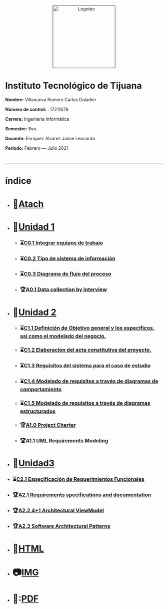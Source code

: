 <p align="center">
    <a href=""><img alt="Logotec" src="https://camo.githubusercontent.com/b9f454cb62733cddd0b52dcf6b0996e6a282341be3e3bf146253f8a4e0c81367/68747470733a2f2f7777772e74696a75616e612e7465636e6d2e6d782f77702d636f6e74656e742f7468656d65732f7465636e6d2f696d616765732f6c6f676f5f544543542e706e67" width="200" height="200" data-canonical-src="https://www.tijuana.tecnm.mx/wp-content/themes/tecnm/images/logo_TECT.png" style="max-width:100%;"></a>
</p>

# **Instituto Tecnológico de Tijuana**

**Nombre:** Villanueva Romero Carlos Daladier

**Número de control:** : 17211679

**Carrera:** Ingeniería Informática

**Semestre:**  8vo.

**Docente:** Enriquez Alvarez Jaime Leonardo

**Periodo:** Febrero — Julio 2021

#

___
#  índice
  * # :paperclip:[Atach](https://github.com/CarlosVillanueva1721/Analisis-avanzado-de-software/tree/main/atach) 

  * # :blue_book:[Unidad 1](https://github.com/CarlosVillanueva1721/Analisis-avanzado-de-software/tree/main/Unidad%201)

    * ### :hourglass:[C0.1 Integrar equipos de trabajo](https://github.com/CarlosVillanueva1721/Analisis-avanzado-de-software/blob/main/Unidad%201/C0.1_IntegrarEquiposDeTrabajo_VillanuevaRomeroCarlosDaladier.md)

    * ### :hourglass:[C0.2 Tipo de sistema de información](https://github.com/CarlosVillanueva1721/Analisis-avanzado-de-software/blob/main/Unidad%201/C.2%20.Tipo%20de%20Sistema%20de%20informaci%C3%B3n.md)

    * ### :hourglass:[C0.3 Diagrama de flujo del proceso](https://github.com/CarlosVillanueva1721/Analisis-avanzado-de-software/blob/main/Unidad%201/C0.3%20Diagrama%20de%20flujo%20del%20proceso..md)

    * ### :trophy:[A0.1 Data collection by interview](https://github.com/CarlosVillanueva1721/Analisis-avanzado-de-software/blob/main/Unidad%201/A0.1_Recopilacion_Entrevista_Villanueva_Carlos.md)

* # :orange_book:[Unidad 2](https://github.com/CarlosVillanueva1721/Analisis-avanzado-de-software/tree/main/Unidad%202) 

    * ### :hourglass:[C1.1 Definición de Objetivo general y los especificos, asi como el modelado del negocio.](https://github.com/CarlosVillanueva1721/Analisis-avanzado-de-software/blob/main/Unidad%202/C1_1_Definici%C3%B3n%20de%20Objetivo%20general%20y%20los%20especificos%2C%20asi%20como%20el%20modelado%20del%20negocio_Villanueva_Carlos.md) 
    * ### :hourglass:[C1.2 Elaboracion del acta constitutiva del proyecto.](https://github.com/CarlosVillanueva1721/Analisis-avanzado-de-software/blob/main/Unidad%202/C1_2_Elaboracion%20del%20acta%20constitutiva%20del%20proyecto_VillanuevaCarlos.md) 
 
    * ### :hourglass:[C1.3 Requisitos del sistema para el caso de estudio](https://github.com/CarlosVillanueva1721/Analisis-avanzado-de-software/blob/main/Unidad%202/C1_3%20Requisitos%20del%20sistema%20para%20el%20caso%20de%20estudio_VillanuevaCarlos.md) 
    
    * ### :hourglass:[C1.4 Modelado de requisitos a través de diagramas de comportamiento](https://github.com/CarlosVillanueva1721/Analisis-avanzado-de-software/blob/main/Unidad%202/C1_4%20Modelado%20de%20requisitos%20a%20trav%C3%A9s%20de%20diagramas%20de%20comportamiento_Villanueva%20Carlos.md) 
  
  * ### :hourglass:[C1.5  Modelado de requisitos a través de diagramas estructurados](https://github.com/CarlosVillanueva1721/Analisis-avanzado-de-software/blob/main/Unidad%202/C1_5%20Modelado%20de%20requisitos%20a%20trav%C3%A9s%20de%20diagramas%20estructurados_villanuevaCarlos.md)
   
   * ### :trophy:[A1.0 Project Charter](https://github.com/CarlosVillanueva1721/Analisis-avanzado-de-software/blob/main/Unidad%202/A1_0%20Consolidacion%20del%20acta%20constitutiva_Villanueva_Carlos.md)

    * ### :trophy:[A1.1 UML Requirements Modeling](https://github.com/CarlosVillanueva1721/Analisis-avanzado-de-software/blob/main/Unidad%202/A1.1_UML_Requirements_Modeling_Villanueva_Carlos.md)

* # :green_book:[Unidad3](https://github.com/CarlosVillanueva1721/Analisis-avanzado-de-software/tree/main/Unidad%203) 

*  ### :hourglass:[C2.1 Especificación de Requerimientos Funcionales](https://github.com/CarlosVillanueva1721/Analisis-avanzado-de-software/blob/main/Unidad%203/C2_1%20Especificaci%C3%B3n%20de%20Requerimientos%20Funcionales_Villanueva_Carlos.md)

 * ### :trophy:[A2.1 Requirements specifications and documentation](https://github.com/CarlosVillanueva1721/Analisis-avanzado-de-software/blob/main/Unidad%203/A2.1_Requirements_specifications_and_documentation.md)

 * ### :trophy:[A2.2  4+1 Architectural ViewModel](https://github.com/CarlosVillanueva1721/Analisis-avanzado-de-software/blob/main/Unidad%203/A2.2_41_Architectural_ViewModel.md)

 * ### :trophy:[A2.3 Software Architectural Patterns](https://github.com/CarlosVillanueva1721/Analisis-avanzado-de-software/blob/main/Unidad%203/A2.3_Software_Architectural_Patterns_Villanueva_Carlos.md)
 
  * # :page_facing_up:[HTML](https://github.com/CarlosVillanueva1721/Analisis-avanzado-de-software/tree/main/html) 

  * # :camera:[IMG](https://github.com/CarlosVillanueva1721/Analisis-avanzado-de-software/tree/main/blog) 

  * # :closed_book::[PDF](https://github.com/CarlosVillanueva1721/Analisis-avanzado-de-software/tree/main/blog) 

